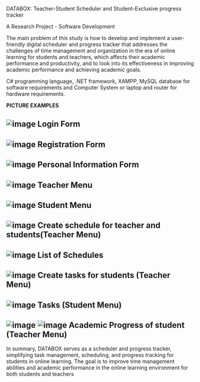 DATABOX: Teacher-Student Scheduler and Student-Exclusive progress tracker

A Research Project - Software Development

The main problem of this study is how to develop and implement a user-friendly digital scheduler and progress tracker that addresses the challenges of time management and organization in the era of online learning for students and teachers, which affects their academic performance and productivity, and to look into its effectiveness in improving academic performance and achieving academic goals.

C# programming language, .NET framework, XAMPP, MySQL database for software requirements and Computer System or laptop and router for hardware requirements.

**PICTURE EXAMPLES**


![image](https://github.com/rekasaaaa/Databox/assets/81959401/465942ea-251d-4f5c-8acd-0e1b1e6752d2)
Login Form
---------------------------------------------------------------------------------------------------

![image](https://github.com/rekasaaaa/Databox/assets/81959401/2613d55c-37d1-4136-b964-ffc60e267785)
Registration Form
---------------------------------------------------------------------------------------------------

![image](https://github.com/rekasaaaa/Databox/assets/81959401/cb7820b5-55ed-4c0a-bfa1-48363f23bff9)
Personal Information Form
---------------------------------------------------------------------------------------------------

![image](https://github.com/rekasaaaa/Databox/assets/81959401/49bd90c5-902a-42b8-9a3a-c1348b28c308)
Teacher Menu
---------------------------------------------------------------------------------------------------

![image](https://github.com/rekasaaaa/Databox/assets/81959401/417e53ef-3c9b-4de4-86fa-ba5354187f77)
Student Menu
---------------------------------------------------------------------------------------------------

![image](https://github.com/rekasaaaa/Databox/assets/81959401/861f3fc0-d944-4e1f-bb7b-0d388f2e3198)
Create schedule for teacher and students(Teacher Menu)
---------------------------------------------------------------------------------------------------

![image](https://github.com/rekasaaaa/Databox/assets/81959401/21435347-bcdf-4102-904f-1f69ad833875)
List of Schedules
---------------------------------------------------------------------------------------------------

![image](https://github.com/rekasaaaa/Databox/assets/81959401/ead24b34-100e-411d-a814-95fbc2cbe83c)
Create tasks for students (Teacher Menu)
---------------------------------------------------------------------------------------------------

![image](https://github.com/rekasaaaa/Databox/assets/81959401/00b0c72e-1552-46b0-a995-4b32b8e41e00)
Tasks (Student Menu)
---------------------------------------------------------------------------------------------------

![image](https://github.com/rekasaaaa/Databox/assets/81959401/41e1f590-74c2-4d96-b6da-5a142faf0548)
![image](https://github.com/rekasaaaa/Databox/assets/81959401/76f072ca-d17c-48f9-a861-7c64538a2df4)
Academic Progress of student (Teacher Menu)
---------------------------------------------------------------------------------------------------

In summary, DATABOX serves as a scheduler and progress tracker, simplifying task management,
scheduling, and progress tracking for students in online learning. The goal is to improve time management
abilities and academic performance in the online learning environment for both students and teachers

